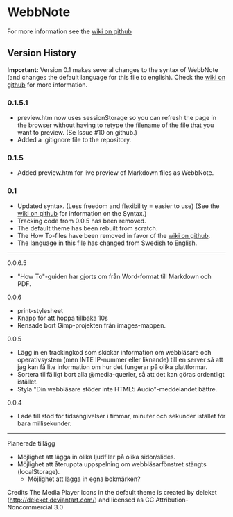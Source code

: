 WebbNote
=========

For more information see the [wiki on github][1]


Version History
---------------

**Important:** Version 0.1 makes several changes to the syntax of WebbNote (and changes the default language for this file to english). Check the [wiki on github][1] for more information.

[1]: https://github.com/mrhenko/WebbNote/wiki

### 0.1.5.1
* preview.htm now uses sessionStorage so you can refresh the page in the browser without having to retype the filename of the file that you want to preview. (Se Issue #10 on github.)
* Added a .gitignore file to the repository.

### 0.1.5
* Added preview.htm for live preview of Markdown files as WebbNote.

### 0.1
* Updated syntax. (Less freedom and flexibility = easier to use) (See the [wiki on github][1] for information on the Syntax.)
* Tracking code from 0.0.5 has been removed.
* The default theme has been rebuilt from scratch.
* The How To-files have been removed in favor of the [wiki on github][1].
* The language in this file has changed from Swedish to English.

---------------------------------------------------------------------------

0.0.6.5
* "How To"-guiden har gjorts om från Word-format till Markdown och PDF.

0.0.6
 *	print-stylesheet
 *	Knapp för att hoppa tillbaka 10s
 *	Rensade bort Gimp-projekten från images-mappen.

0.0.5
 *	Lägg in en trackingkod som skickar information om webbläsare och operativsystem (men INTE IP-nummer eller liknande) till en server så att jag kan få lite information om hur det fungerar på olika plattformar.
 *	Sortera tillfälligt bort alla @media-querier, så att det kan göras ordentligt istället.
 *	Styla "Din webbläsare stöder inte HTML5 Audio"-meddelandet bättre.
 
0.0.4
 *	Lade till stöd för tidsangivelser i timmar, minuter och sekunder
	istället för bara millisekunder.

-------------------------------------------------------------------------------------------

Planerade tillägg
 *	Möjlighet att lägga in olika ljudfiler på olika sidor/slides.  
 *	Möjlighet att återuppta uppspelning om webbläsarfönstret stängts (localStorage).  
 	 *	Möjlighet att lägga in egna bokmärken?  


Credits
The Media Player Icons in the default theme is created by deleket (http://deleket.deviantart.com/) and licensed as CC Attribution-Noncommercial 3.0
